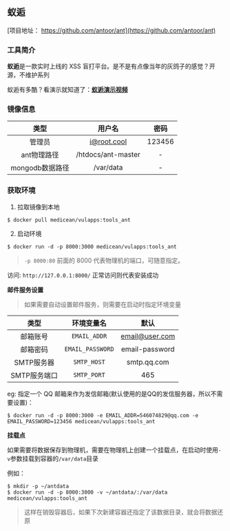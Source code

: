 蚁逅 
---

[项目地址： https://github.com/antoor/ant](https://github.com/antoor/ant)

### 工具简介

**蚁逅**是一款实时上线的 XSS 盲打平台。是不是有点像当年的灰鸽子的感觉？开源，不维护系列

蚁逅有多酷？看演示就知道了：[**蚁逅演示视频**](http://v.youku.com/v_show/id_XMTI0OTYzNzMyMA==.html?f=25926434&spm=a2hzp.8253876.0.0)

### 镜像信息

类型 | 用户名 | 密码
:-:|:-:|:-:
 管理员 | i@root.cool | 123456
ant物理路径 | /htdocs/ant-master | -
mongodb数据路径| /var/data | -


### 获取环境

1. 拉取镜像到本地

 ```
$ docker pull medicean/vulapps:tools_ant
 ```

2. 启动环境

 ```
$ docker run -d -p 8000:3000 medicean/vulapps:tools_ant
 ```
 > `-p 8000:80` 前面的 8000 代表物理机的端口，可随意指定。 
 
 访问: `http://127.0.0.1:8000/` 正常访问则代表安装成功

 **邮件服务设置**
 > 如果需要自动设置邮件服务，则需要在启动时指定环境变量
 
 类型 | 环境变量名 | 默认
:-:|:-:|:-:
邮箱账号 | `EMAIL_ADDR` | email@user.com
邮箱密码 | `EMAIL_PASSWORD` | email-password
SMTP服务器 | `SMTP_HOST` | smtp.qq.com
SMTP服务端口 | `SMTP_PORT` | 465

 eg: 指定一个 QQ 邮箱来作为发信邮箱(默认使用的是QQ的发信服务器，所以不需要设置)：
 
 ```
 $ docker run -d -p 8000:3000 -e EMAIL_ADDR=546074829@qq.com -e EMAIL_PASSWORD=123456 medicean/vulapps:tools_ant
 ```

 **挂载点**

 如果需要将数据保存到物理机，需要在物理机上创建一个挂载点，在启动时使用`-v`参数挂载到容器的`/var/data`目录
 
 例如：
 
 ```
 $ mkdir -p ~/antdata
 $ docker run -d -p 8000:3000 -v ~/antdata/:/var/data medicean/vulapps:tools_ant
 ```
 
 > 这样在销毁容器后，如果下次新建容器还指定了该数据目录，就会将数据还原
